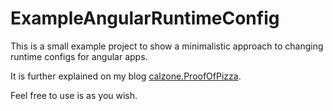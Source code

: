 # ExampleAngularRuntimeConfig

This is a small example project to show a minimalistic approach to changing runtime configs for angular apps.

It is further explained on my blog [calzone.ProofOfPizza](https://calzone.proofofpizza.com/tech/tutorial/Angular-environment-variables-at-runtime/).

Feel free to use is as you wish.

